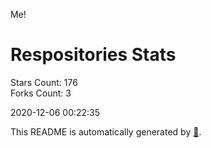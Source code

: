 Me!

# Respositories Stats
Stars Count: 176  
Forks Count: 3

2020-12-06 00:22:35  

This README is automatically generated by [🐰](https://github.com/rnitta/rnitta).
